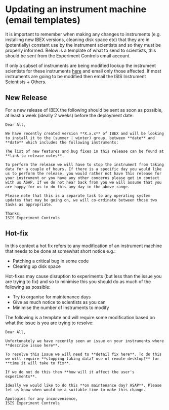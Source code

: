 # Updating an instrument machine (email templates)

It is important to remember when making any changes to instruments (e.g. installing new IBEX versions, cleaning disk space etc) that they are in (potentially) constant use by the instrument scientists and so they must be properly informed. Below is a template of what to send to scientists, this should be sent from the Experiment Controls email account.

If only a subset of instruments are being modified lookup the instrument scientists for these instruments [here](https://www.isis.stfc.ac.uk/Pages/Instrument-Scientists.aspx) and email only those affected. If most instruments are going to be modified then email the ISIS Instrument Scientists + Others.

## New Release

For a new release of IBEX the following should be sent as soon as possible, at least a week (ideally 2 weeks) before the deployment date:

```
Dear All,

We have recently created version **X.x.x** of IBEX and will be looking to install it to the (summer | winter) group, between **date** and **date** which includes the following instruments:

The list of new features and bug fixes in this release can be found at **link to release notes**.

To perform the release we will have to stop the instrument from taking data for a couple of hours. If there is a specific day you would like us to perform the release, you would rather not have this release for your instrument or you have any other concerns please get in contact with us ASAP. If we do not hear back from you we will assume that you are happy for us to do this any day in the above range.

Please note that this is a separate task to any operating system updates that may be going on, we will co-ordinate between those two tasks as appropriate.

Thanks,
ISIS Experiment Controls
```

## Hot-fix

In this context a hot fix refers to any modification of an instrument machine that needs to be done at somewhat short notice e.g.:
* Patching a critical bug in some code
* Clearing up disk space

Hot-fixes may cause disruption to experiments (but less than the issue you are trying to fix) and so to minimise this you should do as much of the following as possible:
* Try to organise for maintenance days
* Give as much notice to scientists as you can
* Minimise the number of instruments to modify

The following is a template and will require some modification based on what the issue is you are trying to resolve:

```
Dear All,

Unfortunately we have recently seen an issue on your instruments where **describe issue here**.

To resolve this issue we will need to **detail fix here**. To do this we will require **stopping taking data? use of remote desktop?** for **time it will take to fix**.

If we do not do this then **how will it affect the user's experiments**.

Ideally we would like to do this **on maintenance day? ASAP**. Please let us know when would be a suitable time to make this change.

Apologies for any inconvenience,
ISIS Experiment Controls 
```